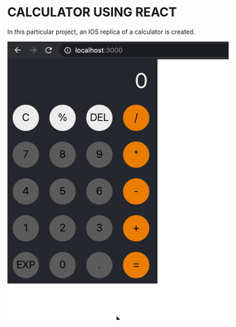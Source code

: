 # CALCULATOR USING REACT

In this particular project, an IOS replica of a calculator is created.

![alt-text](https://github.com/divyagahlot99/React/blob/main/calculator/calc.gif)
